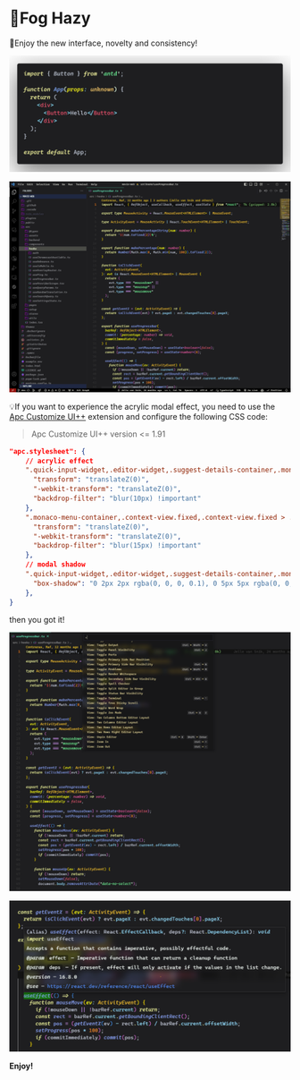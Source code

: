 # 🎉Fog Hazy

🎇Enjoy the new interface, novelty and consistency!

![theme-example](./images/theme-example1.png)

![theme-example](./images/theme-example2.png)

💡If you want to experience the acrylic modal effect, you need to use the [Apc Customize UI++](https://marketplace.visualstudio.com/items?itemName=drcika.apc-extension) extension and configure the following CSS code:

> Apc Customize UI++ version <= 1.91

```json
"apc.stylesheet": {
    // acrylic effect
    ".quick-input-widget,.editor-widget,.suggest-details-container,.monaco-dialog-box,.monaco-hover,.rename-box": {
      "transform": "translateZ(0)",
      "-webkit-transform": "translateZ(0)",
      "backdrop-filter": "blur(10px) !important"
    },
    ".monaco-menu-container,.context-view.fixed,.context-view.fixed > .monaco-scrollable-element,.context-view .workbench-hover-pointer::after,.token-inspect-widget,#settingsWidget.active": {
      "transform": "translateZ(0)",
      "-webkit-transform": "translateZ(0)",
      "backdrop-filter": "blur(15px) !important"
    },
    // modal shadow
    ".quick-input-widget,.editor-widget,.suggest-details-container,.monaco-dialog-box,.monaco-hover,.monaco-menu-container,.monaco-workbench.context-menu-visible,.token-inspect-widget,#settingsWidget": {
      "box-shadow": "0 2px 2px rgba(0, 0, 0, 0.1), 0 5px 5px rgba(0, 0, 0, 0.1), 0 5px 15px rgba(0, 0, 0, 0.2) !important;"
    },
}
```

then you got it!

![acrylic](./images/theme-example-acrylic1.png)

![acrylic](./images/theme-example-acrylic2.png)

**Enjoy!**
